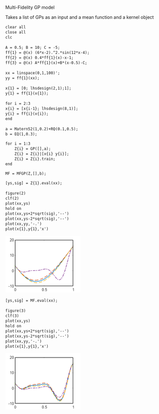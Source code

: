 Multi-Fidelity GP model

Takes a list of GPs as an input and a mean function and a kernel object

```matlab:Code
clear all
close all
clc

A = 0.5; B = 10; C = -5;
ff{1} = @(x) (6*x-2).^2.*sin(12*x-4);
ff{2} = @(x) 0.4*ff{1}(x)-x-1;
ff{3} = @(x) A*ff{1}(x)+B*(x-0.5)-C; 

xx = linspace(0,1,100)';
yy = ff{1}(xx);

x{1} = [0; lhsdesign(2,1);1];
y{1} = ff{1}(x{1});

for i = 2:3
x{i} = [x{i-1}; lhsdesign(8,1)];
y{i} = ff{i}(x{i});
end

a = Matern52(1,0.2)+RQ(0.1,0.5);
b = EQ(1,0.3);
```

```matlab:Code
for i = 1:3
    Z{i} = GP([],a);
    Z{i} = Z{i}|[x{i} y{i}];
    Z{i} = Z{i}.train;
end
```

```matlab:Code
MF = MFGP(Z,[],b);
```

```matlab:Code
[ys,sig] = Z{1}.eval(xx);

figure(2)
clf(2)
plot(xx,ys)
hold on
plot(xx,ys+2*sqrt(sig),'--')
plot(xx,ys-2*sqrt(sig),'--')
plot(xx,yy,'-.')
plot(x{1},y{1},'x')
```

![figure_0.png](TestMFGPClass_images/figure_0.png)

```matlab:Code
[ys,sig] = MF.eval(xx);

figure(3)
clf(3)
plot(xx,ys)
hold on
plot(xx,ys+2*sqrt(sig),'--')
plot(xx,ys-2*sqrt(sig),'--')
plot(xx,yy,'-.')
plot(x{1},y{1},'x')
```

![figure_1.png](TestMFGPClass_images/figure_1.png)
